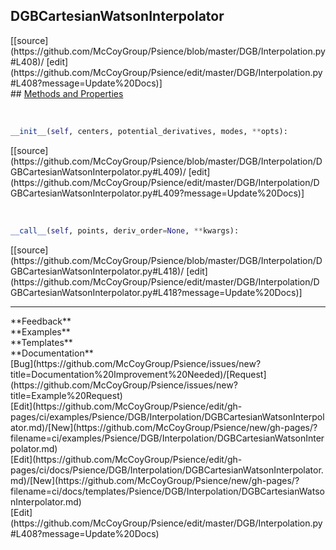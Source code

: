 ## <a id="Psience.DGB.Interpolation.DGBCartesianWatsonInterpolator">DGBCartesianWatsonInterpolator</a> 

<div class="docs-source-link" markdown="1">
[[source](https://github.com/McCoyGroup/Psience/blob/master/DGB/Interpolation.py#L408)/
[edit](https://github.com/McCoyGroup/Psience/edit/master/DGB/Interpolation.py#L408?message=Update%20Docs)]
</div>









<div class="collapsible-section">
 <div class="collapsible-section collapsible-section-header" markdown="1">
## <a class="collapse-link" data-toggle="collapse" href="#methods" markdown="1"> Methods and Properties</a> <a class="float-right" data-toggle="collapse" href="#methods"><i class="fa fa-chevron-down"></i></a>
 </div>
 <div class="collapsible-section collapsible-section-body collapse show" id="methods" markdown="1">
 
<a id="Psience.DGB.Interpolation.DGBCartesianWatsonInterpolator.__init__" class="docs-object-method">&nbsp;</a> 
```python
__init__(self, centers, potential_derivatives, modes, **opts): 
```
<div class="docs-source-link" markdown="1">
[[source](https://github.com/McCoyGroup/Psience/blob/master/DGB/Interpolation/DGBCartesianWatsonInterpolator.py#L409)/
[edit](https://github.com/McCoyGroup/Psience/edit/master/DGB/Interpolation/DGBCartesianWatsonInterpolator.py#L409?message=Update%20Docs)]
</div>


<a id="Psience.DGB.Interpolation.DGBCartesianWatsonInterpolator.__call__" class="docs-object-method">&nbsp;</a> 
```python
__call__(self, points, deriv_order=None, **kwargs): 
```
<div class="docs-source-link" markdown="1">
[[source](https://github.com/McCoyGroup/Psience/blob/master/DGB/Interpolation/DGBCartesianWatsonInterpolator.py#L418)/
[edit](https://github.com/McCoyGroup/Psience/edit/master/DGB/Interpolation/DGBCartesianWatsonInterpolator.py#L418?message=Update%20Docs)]
</div>
 </div>
</div>












---


<div markdown="1" class="text-secondary">
<div class="container">
  <div class="row">
   <div class="col" markdown="1">
**Feedback**   
</div>
   <div class="col" markdown="1">
**Examples**   
</div>
   <div class="col" markdown="1">
**Templates**   
</div>
   <div class="col" markdown="1">
**Documentation**   
</div>
   <div class="col" markdown="1">
   
</div>
   <div class="col" markdown="1">
   
</div>
   <div class="col" markdown="1">
   
</div>
</div>
  <div class="row">
   <div class="col" markdown="1">
[Bug](https://github.com/McCoyGroup/Psience/issues/new?title=Documentation%20Improvement%20Needed)/[Request](https://github.com/McCoyGroup/Psience/issues/new?title=Example%20Request)   
</div>
   <div class="col" markdown="1">
[Edit](https://github.com/McCoyGroup/Psience/edit/gh-pages/ci/examples/Psience/DGB/Interpolation/DGBCartesianWatsonInterpolator.md)/[New](https://github.com/McCoyGroup/Psience/new/gh-pages/?filename=ci/examples/Psience/DGB/Interpolation/DGBCartesianWatsonInterpolator.md)   
</div>
   <div class="col" markdown="1">
[Edit](https://github.com/McCoyGroup/Psience/edit/gh-pages/ci/docs/Psience/DGB/Interpolation/DGBCartesianWatsonInterpolator.md)/[New](https://github.com/McCoyGroup/Psience/new/gh-pages/?filename=ci/docs/templates/Psience/DGB/Interpolation/DGBCartesianWatsonInterpolator.md)   
</div>
   <div class="col" markdown="1">
[Edit](https://github.com/McCoyGroup/Psience/edit/master/DGB/Interpolation.py#L408?message=Update%20Docs)   
</div>
   <div class="col" markdown="1">
   
</div>
   <div class="col" markdown="1">
   
</div>
   <div class="col" markdown="1">
   
</div>
</div>
</div>
</div>